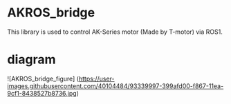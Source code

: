 # AKROS_bridge  
This library is used to control AK-Series motor (Made by T-motor) via ROS1.  

# diagram  
![AKROS_bridge_figure]
(https://user-images.githubusercontent.com/40104484/93339997-399afd00-f867-11ea-9cf1-8438527b8736.jpg)
